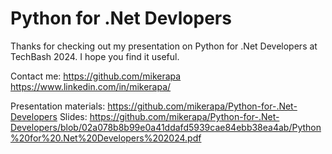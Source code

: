 # Python for .Net Devlopers

Thanks for checking out my presentation on Python for .Net Developers at TechBash 2024. I hope you find it useful.

Contact me:
https://github.com/mikerapa
https://www.linkedin.com/in/mikerapa/

Presentation materials:
https://github.com/mikerapa/Python-for-.Net-Developers
Slides: https://github.com/mikerapa/Python-for-.Net-Developers/blob/02a078b8b99e0a41ddafd5939cae84ebb38ea4ab/Python%20for%20.Net%20Developers%202024.pdf

